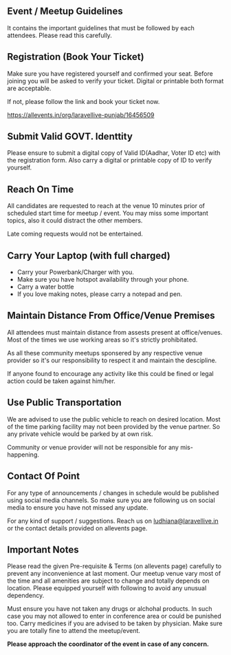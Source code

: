 Event / Meetup Guidelines
---------------------------------------------------
It contains the important guidelines that must be followed by each attendees. Please read this carefully.


## Registration (Book Your Ticket)

Make sure you have registered yourself and confirmed your seat. Before joining you will be asked to verify your ticket. Digital or printable both format are acceptable.

If not, please follow the link and book your ticket now. 

https://allevents.in/org/laravellive-punjab/16456509


## Submit Valid GOVT. Identtity

Please ensure to submit a digital copy of Valid ID(Aadhar, Voter ID etc) with the registration form. Also carry a digital or printable copy of ID to verify yourself.


## Reach On Time

All candidates are requested to reach at the venue 10 minutes prior of scheduled start time for meetup / event. You may miss some important topics, also it could distract the other members.

Late coming requests would not be entertained.

## Carry Your Laptop (with full charged)

* Carry your Powerbank/Charger with you.
* Make sure you have hotspot availability through your phone.
* Carry a water bottle
* If you love making notes, please carry a notepad and pen.


## Maintain Distance From Office/Venue Premises

All attendees must maintain distance from assests present at office/venues. Most of the times we use working areas so it's strictly prohibitated.

As all these community meetups sponsered by any respective venue provider so it's our responsibility to respect it and maintain the descipline.

If anyone found to encourage any activity like this could be fined or legal action could be taken against him/her.


## Use Public Transportation

We are advised to use the public vehicle to reach on desired location. Most of the time parking facility may not been provided by the venue partner. So any private vehicle would be parked by at own risk. 

Community or venue provider will not be responsible for any mis-happening.


## Contact Of Point

For any type of announcements / changes in schedule would be published using social media channels. So make sure you are following us on social media to ensure you have not missed any update.

For any kind of support / suggestions. Reach us on ludhiana@laravellive.in or the contact details provided on allevents page.


## Important Notes

Please read the given Pre-requisite & Terms (on allevents page) carefully to prevent any inconvenience at last moment. Our meetup venue vary most of the time and all amenities are subject to change and totally depends on location. Please equipped yourself with following to avoid any unusual dependency.

Must ensure you have not taken any drugs or alchohal products. In such case you may not allowed to enter in conference area or could be punished too. Carry medicines if you are advised to be taken by physician. Make sure you are totally fine to attend the meetup/event.

**Please approach the coordinator of the event in case of any concern.**
